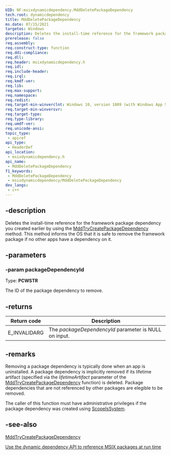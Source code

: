 ```yaml
---
UID: NF:msixdynamicdependency.MddDeletePackageDependency
tech.root: dynamicdependency
title: MddDeletePackageDependency
ms.date: 07/15/2021 
targetos: Windows
description: Deletes the install-time reference for the framework package dependency you created earlier by using the MddTryCreatePackageDependency method. This method informs the OS that it is safe to remove the framework package if no other apps have a dependency on it.
prerelease: false
req.assembly: 
req.construct-type: function
req.ddi-compliance: 
req.dll: 
req.header: msixdynamicdependency.h
req.idl: 
req.include-header: 
req.irql: 
req.kmdf-ver: 
req.lib: 
req.max-support: 
req.namespace: 
req.redist: 
req.target-min-winverclnt: Windows 10, version 1809 (with Windows App SDK 1.0 Preview 1 or later)
req.target-min-winversvr: 
req.target-type: 
req.type-library: 
req.umdf-ver: 
req.unicode-ansi: 
topic_type:
 - apiref
api_type:
 - HeaderDef
api_location:
 - msixdynamicdependency.h
api_name:
 - MddDeletePackageDependency
f1_keywords:
 - MddDeletePackageDependency
 - msixdynamicdependency/MddDeletePackageDependency
dev_langs:
 - c++
---
```


## -description

Deletes the install-time reference for the framework package dependency you created earlier by using the [MddTryCreatePackageDependency](nf-msixdynamicdependency-mddtrycreatepackagedependency.md) method. This method informs the OS that it is safe to remove the framework package if no other apps have a dependency on it.

## -parameters

### -param packageDependencyId

Type: **PCWSTR**

The ID of the package dependency to remove.

## -returns

| Return code | Description |
|-------------|-------------|
| E_INVALIDARG | The *packageDependencyId* parameter is NULL on input. |

## -remarks

Removing a package dependency is typically done when an app is uninstalled. A package dependency is implicitly removed if its lifetime artifact (specified via the *lifetimeArtifact* parameter of the [MddTryCreatePackageDependency](nf-msixdynamicdependency-mddtrycreatepackagedependency.md) function) is deleted. Package dependencies that are not referenced by other packages are elegible to be removed.

The caller of this function must have administrative privileges if the package dependency was created using [ScopeIsSystem](ne-msixdynamicdependency-mddcreatepackagedependencyoptions.md).

## -see-also

[MddTryCreatePackageDependency](nf-msixdynamicdependency-mddtrycreatepackagedependency.md)


[Use the dynamic dependency API to reference MSIX packages at run time](/windows/apps/desktop/modernize/framework-packages/use-the-dynamic-dependency-api)

